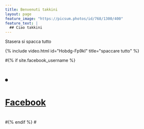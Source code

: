 ```yaml
---
title: Benvenuti takkini
layout: page
feature_image: "https://picsum.photos/id/768/1300/400"
feature_text: |
  ## Ciao takkini
---
```


Stasera si spacca tutto

{% include video.html id="Hobdg-Fp9kI" title="spaccare tutto" %}

#{% if site.facebook_username %}
#  <li>
#    <a href="https://www.facebook.com/{{ site.facebook_username }}">
#      <i class="fa fa-facebook"></i> Facebook
#    </a>
#  </li>
#{% endif %}
#<script src="https://identity.netlify.com/v1/netlify-identity-widget.js"></script>
